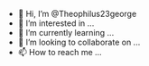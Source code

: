 - 👋 Hi, I’m @Theophilus23george
- 👀 I’m interested in ...
- 🌱 I’m currently learning ...
- 💞️ I’m looking to collaborate on ...
- 📫 How to reach me ...

<!---
Theophilus23george/Theophilus23george is a ✨ special ✨ repository because its `README.md` (this file) appears on your GitHub profile.
You can click the Preview link to take a look at your changes.
--->
